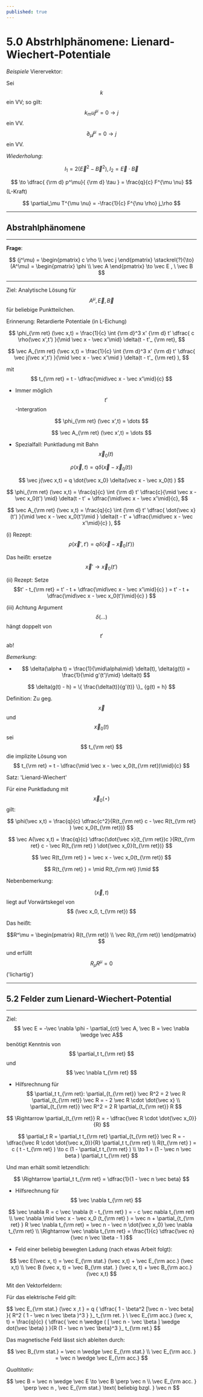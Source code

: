 ```yaml
---
published: true
---
```

# 5.0 Abstrhlphänomene: Lienard-Wiechert-Potentiale

_Beispiele_ Vierervektor:

Sei $$ k$$ ein VV; so gilt: $$ k_mu j^\mu = 0 \to j $$ ein VV. $$ \partial_\mu j^\mu = 0 \to j $$ ein VV.

_Wiederholung_:

$$ I_1 = 2(\vec E^2 -\vec B^2), I_2 = \vec E \cdot \vec B $$ 

$$ \to \dfrac{ {\rm d} p^\mu}{ {\rm d} \tau } = \frac{q}{c} F^{\mu \nu} $$ (L-Kraft)

$$ \partial_\mu T^{\mu \nu} = -\frac{1}{c} F^{\nu \rho} j_\rho $$ 

---

## Abstrahlphänomene

---

__Frage__: 

$$ (j^\mu) = \begin{pmatrix} c \rho \\ \vec j \end{pmatrix} \stackrel{?}{\to} (A^\mu) = \begin{pmatrix} \phi \\ \vec A \end{pmatrix} \to \vec E , \ \vec B $$ 

---

Ziel: Analytische Lösung für $$ A^\mu, \vec E, \vec B $$ für beliebige Punktteilchen.

Erinnerung: Retardierte Potentiale (in L-Eichung) 


$$ \phi_{\rm ret} (\vec x,t) = \frac{1}{c} \int {\rm d}^3 x' {\rm d} t' \dfrac{ c \rho(\vec x',t') }{\mid \vec x - \vec x'\mid} \delta(t - t'_ {\rm ret}, $$ 

$$ \vec A_{\rm ret} (\vec x,t) = \frac{1}{c} \int {\rm d}^3 x' {\rm d} t' \dfrac{ \vec j(\vec x',t') }{\mid \vec x - \vec x'\mid } \delta(t - t'_ {\rm ret} ), $$ 

mit $$ t_{\rm ret} = t - \dfrac{\mid\vec x - \vec x'\mid}{c} $$ 

- Immer möglich $$t'$$-Intergration

$$ \phi_{\rm ret} (\vec x',t) = \dots $$

$$ \vec A_{\rm ret} (\vec x',t) = \dots $$  

- Spezialfall: Punktladung mit Bahn $$ \vec x_0(t) $$

$$ \rho(\vec x, t) = q \delta(\vec x - \vec x_0(t) ) $$

$$ \vec j(\vec x,t) = q  \dot{\vec x_0} \delta(\vec x - \vec x_0(t) ) $$


$$ \phi_{\rm ret} (\vec x,t) = \frac{q}{c} \int {\rm d} t' \dfrac{c}{\mid \vec x - \vec x_0(t') \mid} \delta(t - t' + \dfrac{\mid\vec x - \vec x'\mid}{c}, $$ 

$$ \vec A_{\rm ret} (\vec x,t) = \frac{q}{c} \int {\rm d} t' \dfrac{ \dot{\vec x}(t') }{\mid \vec x - \vec x_0(t')\mid } \delta(t - t' + \dfrac{\mid\vec x - \vec x'\mid}{c} ), $$ 

(i) Rezept: $$ \rho(\vec x',t') = q \delta(\vec x - \vec x_0(t') ) $$

Das heißt: ersetze $$ \vec x' \to \vec x_0 (t') $$

(ii) Rezept: Setze $$t' - t_{\rm ret} = t' - t + \dfrac{\mid\vec x - \vec x'\mid}{c} ) = t' - t + \dfrac{\mid\vec x - \vec x_0(t')\mid}{c} ) $$

(iii) Achtung Argument $$ \delta(\dots) $$ hängt doppelt von $$ t'$$ ab! 

_Bemerkung_: 

- $$ \delta(\alpha t) = \frac{1}{\mid\alpha\mid} \delta(t), \delta(g(t)) = \frac{1}{\mid g'(t')\mid} \delta(t) $$

$$ \delta(g(t) - h) = \{ \frac{\delta(t)}{g'(t)} \}_ {g(t) = h}  $$


Definition: Zu geg. $$ \vec x $$ und $$ \vec x_0(t) $$ sei $$ t_{\rm ret} $$ die implizite Lösung von $$ t_{\rm ret} = t - \dfrac{\mid \vec x - \vec x_0(t_{\rm ret})\mid}{c} $$

Satz: 'Lienard-Wiechert'

Für eine Punktladung mit $$ \vec x_0(\star)$$ gilt:

$$ \phi(\vec x,t) = \frac{q}{c} \dfrac{c^2}{R(t_{\rm ret} c - \vec R(t_{\rm ret} ) \vec x_0(t_{\rm ret})} $$

$$ \vec A(\vec x,t) = \frac{q}{c} \dfrac{\dot{\vec x}(t_{\rm ret})c }{R(t_{\rm ret} c - \vec R(t_{\rm ret} ) \dot{\vec x_0}(t_{\rm ret})} $$

$$ \vec R(t_{\rm ret} ) = \vec x - \vec x_0(t_{\rm ret}) $$ 

$$ R(t_{\rm ret} ) = \mid R(t_{\rm ret} )\mid $$

Nebenbemerkung:

$$ (\vec x,t)$$ liegt auf Vorwärtskegel von $$ (\vec x_0, t_{\rm ret}) $$ 

Das heißt: 

$$R^\mu  = \begin{pmatrix} R(t_{\rm ret}) \\ \vec R(t_{\rm ret}) \end{pmatrix} $$ 

und erfüllt $$ R_\mu R^\mu = 0 $$ ('lichartig')


---

## 5.2 Felder zum Lienard-Wiechert-Potential


---

Ziel: $$ \vec E = -\vec \nabla \phi - \partial_{ct} \vec A, \vec B = \vec \nabla \wedge \vec A$$ benötigt Kenntnis von $$ \partial_t t_{\rm ret} $$ und $$ \vec \nabla t_{\rm ret} $$ 

- Hilfsrechnung für $$ \partial_t t_{\rm ret}: \partial_{t_{\rm ret}} \vec R^2 = 2 \vec R \partial_{t_{\rm ret}} \vec R = - 2 \vec R \cdot \dot{\vec x} \\ \partial_{t_{\rm ret}} \vec R^2 = 2 R \partial_{t_{\rm ret}}  R  $$

$$ \Rightarrow \partial_{t_{\rm ret}}  R = - \dfrac{\vec R \cdot \dot{\vec x_0}}{R} $$ 

$$ \partial_t R = \partial_t t_{\rm ret} \partial_{t_{\rm ret}} \vec R = - \dfrac{\vec R \cdot \dot{\vec x_0}}{R} \partial_t t_{\rm ret} \\ 
R(t_{\rm ret} ) = c ( t - t_{\rm ret} ) \to c (1 - \partial_t t_{\rm ret} ) \\ 
\to 1 = (1 - \vec n \vec beta ) \partial_t t_{\rm ret} $$

Und man erhält somit letzendlich: 

$$ \Rightarrow \partial_t t_{\rm ret} = \dfrac{1}{1 - \vec n \vec beta}  $$

- Hilfsrechnung für $$ \vec \nabla t_{\rm ret} $$

$$ \vec \nabla R = c \vec \nabla (t - t_{\rm ret} ) = - c \vec nabla t_{\rm ret} \\ 
\vec \nabla \mid \vec x - \vec x_0 (t_{\rm ret} ) = \vec n + \partial_{t_{\rm ret} } R \vec \nabla t_{\rm ret} = \vec n - \vec n \dot{\vec x_0} \vec \nabla t_{\rm ret} \\ 
\Rightarrow \vec \nabla t_{\rm ret} = \frac{1}{c} \dfrac{\vec n}{\vec n \vec \beta - 1 }$$ 

- Feld einer beliebig bewegten Ladung (nach etwas Arbeit folgt):

$$ \vec E(\vec x, t) = \vec E_{\rm stat.} (\vec x,t) + \vec E_{\rm acc.} (\vec x,t) \\
\vec B (\vec x, t) = \vec B_{\rm stat. } (\vec x, t) + \vec B_{\rm acc.} (\vec x,t) $$

Mit den Vektorfeldern: 

Für das elektrische Feld gilt:

$$ \vec E_{\rm stat.} (\vec x ,t } = q \{ \dfrac{ 1 - \beta^2 [\vec n - \vec beta] }{ R^2 ( 1 - \vec n \vec \beta )^3 } \}_ t_{\rm ret. } \\ 
\vec E_{\rm acc.} (\vec x, t) = \frac{q}{c} \{ \dfrac{ \vec n \wedge ( [ \vec n - \vec \beta ] \wedge dot{\vec \beta} ) }{R (1 - \vec n \vec \beta}^3 \}_ t_{\rm ret.} $$

Das magnetische Feld lässt sich ableiten durch: 

$$ \vec B_{\rm stat.} = \vec n \wedge \vec E_{\rm stat.} \\ 
\vec E_{\rm acc. } = \vec n \wedge \vec E_{\rm acc.} $$

_Qualtitativ:_ 

$$ \vec B = \vec n \wedge \vec E \to \vec B \perp \vec n \\ 
\vec E_{\rm acc. } \perp \vec n , \vec  E_{\rm stat.} \text{  beliebig bzgl. } \vec n $$ 
